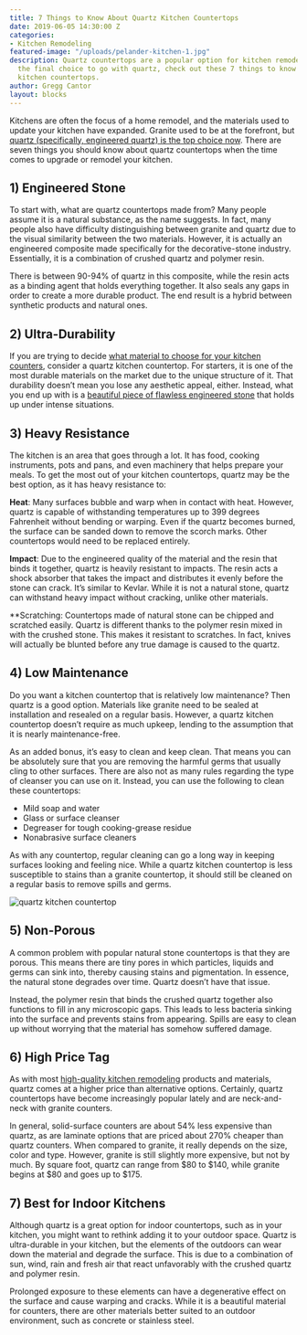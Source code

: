 ```yaml
---
title: 7 Things to Know About Quartz Kitchen Countertops
date: 2019-06-05 14:30:00 Z
categories:
- Kitchen Remodeling
featured-image: "/uploads/pelander-kitchen-1.jpg"
description: Quartz countertops are a popular option for kitchen remodels. Before making
  the final choice to go with quartz, check out these 7 things to know about quartz
  kitchen countertops.
author: Gregg Cantor
layout: blocks
---
```


Kitchens are often the focus of a home remodel, and the materials used to update your kitchen have expanded. Granite used to be at the forefront, but [quartz (specifically, engineered quartz) is the top choice now](https://www.houzz.com/magazine/2019-us-houzz-kitchen-trends-study-stsrsivw-vs~116684987). There are seven things you should know about quartz countertops when the time comes to upgrade or remodel your kitchen. 

## 1) Engineered Stone

To start with, what are quartz countertops made from? Many people assume it is a natural substance, as the name suggests. In fact, many people also have difficulty distinguishing between granite and quartz due to the visual similarity between the two materials. However, it is actually an engineered composite made specifically for the decorative-stone industry. Essentially, it is a combination of crushed quartz and polymer resin. 

There is between 90-94% of quartz in this composite, while the resin acts as a binding agent that holds everything together. It also seals any gaps in order to create a more durable product. The end result is a hybrid between synthetic products and natural ones. 

## 2) Ultra-Durability

If you are trying to decide [what material to choose for your kitchen counters](/the-most-popular-materials-for-kitchen-countertops/), consider a quartz kitchen countertop. For starters, it is one of the most durable materials on the market due to the unique structure of it. That durability doesn’t mean you lose any aesthetic appeal, either. Instead, what you end up with is a [beautiful piece of flawless engineered stone](https://www.thespruce.com/quartz-kitchen-countertops-4174986) that holds up under intense situations. 

## 3) Heavy Resistance

The kitchen is an area that goes through a lot. It has food, cooking instruments, pots and pans, and even machinery that helps prepare your meals. To get the most out of your kitchen countertops, quartz may be the best option, as it has heavy resistance to:

**Heat**: Many surfaces bubble and warp when in contact with heat. However, quartz is capable of withstanding temperatures up to 399 degrees Fahrenheit without bending or warping. Even if the quartz becomes burned, the surface can be sanded down to remove the scorch marks. Other countertops would need to be replaced entirely.

**Impact**: Due to the engineered quality of the material and the resin that binds it together, quartz is heavily resistant to impacts. The resin acts a shock absorber that takes the impact and distributes it evenly before the stone can crack. It’s similar to Kevlar. While it is not a natural stone, quartz can withstand heavy impact without cracking, unlike other materials.

**Scratching: Countertops made of natural stone can be chipped and scratched easily. Quartz is different thanks to the polymer resin mixed in with the crushed stone. This makes it resistant to scratches. In fact, knives will actually be blunted before any true damage is caused to the quartz.

## 4) Low Maintenance

Do you want a kitchen countertop that is relatively low maintenance? Then quartz is a good option. Materials like granite need to be sealed at installation and resealed on a regular basis. However, a quartz kitchen countertop doesn’t require as much upkeep, lending to the assumption that it is nearly maintenance-free. 

As an added bonus, it’s easy to clean and keep clean. That means you can be absolutely sure that you are removing the harmful germs that usually cling to other surfaces. There are also not as many rules regarding the type of cleanser you can use on it. Instead, you can use the following to clean these countertops:

* Mild soap and water
* Glass or surface cleanser
* Degreaser for tough cooking-grease residue
* Nonabrasive surface cleaners

As with any countertop, regular cleaning can go a long way in keeping surfaces looking and feeling nice. While a quartz kitchen countertop is less susceptible to stains than a granite countertop, it should still be cleaned on a regular basis to remove spills and germs.

![quartz kitchen countertop](/uploads/cava-621-i-ave-kd-35.jpg "quartz kitchen countertop")

## 5) Non-Porous

A common problem with popular natural stone countertops is that they are porous. This means there are tiny pores in which particles, liquids and germs can sink into, thereby causing stains and pigmentation. In essence, the natural stone degrades over time. Quartz doesn’t have that issue. 

Instead, the polymer resin that binds the crushed quartz together also functions to fill in any microscopic gaps. This leads to less bacteria sinking into the surface and prevents stains from appearing. Spills are easy to clean up without worrying that the material has somehow suffered damage. 

## 6) High Price Tag

As with most [high-quality kitchen remodeling](/san-diego-kitchen-remodeling-services) products and materials, quartz comes at a higher price than alternative options. Certainly, quartz countertops have become increasingly popular lately and are neck-and-neck with granite counters. 

In general, solid-surface counters are about 54% less expensive than quartz, as are laminate options that are priced about 270% cheaper than quartz counters. When compared to granite, it really depends on the size, color and type. However, granite is still slightly more expensive, but not by much. By square foot, quartz can range from $80 to $140, while granite begins at $80 and goes up to $175. 

## 7) Best for Indoor Kitchens

Although quartz is a great option for indoor countertops, such as in your kitchen, you might want to rethink adding it to your outdoor space. Quartz is ultra-durable in your kitchen, but the elements of the outdoors can wear down the material and degrade the surface. This is due to a combination of sun, wind, rain and fresh air that react unfavorably with the crushed quartz and polymer resin. 

Prolonged exposure to these elements can have a degenerative effect on the surface and cause warping and cracks. While it is a beautiful material for counters, there are other materials better suited to an outdoor environment, such as concrete or stainless steel. 

